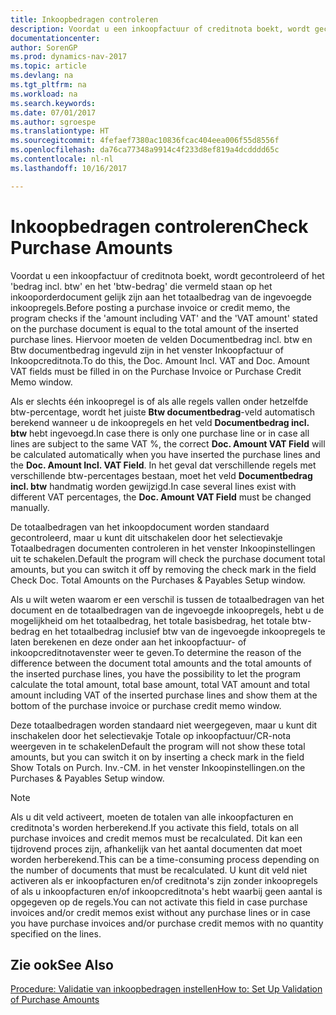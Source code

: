 ```yaml
---
title: Inkoopbedragen controleren
description: Voordat u een inkoopfactuur of creditnota boekt, wordt gecontroleerd of het 'bedrag incl. btw' en het 'btw-bedrag' die vermeld staan op het inkooporderdocument gelijk zijn aan het totaalbedrag van de ingevoegde inkoopregels. Hiervoor moeten de velden Documentbedrag incl. btw en Btw documentbedrag ingevuld zijn in het venster Inkoopfactuur of Inkoopcreditnota.
documentationcenter: 
author: SorenGP
ms.prod: dynamics-nav-2017
ms.topic: article
ms.devlang: na
ms.tgt_pltfrm: na
ms.workload: na
ms.search.keywords: 
ms.date: 07/01/2017
ms.author: sgroespe
ms.translationtype: HT
ms.sourcegitcommit: 4fefaef7380ac10836fcac404eea006f55d8556f
ms.openlocfilehash: da76ca77348a9914c4f233d8ef819a4dcdddd65c
ms.contentlocale: nl-nl
ms.lasthandoff: 10/16/2017

---
```

# <a name="check-purchase-amounts"></a><span data-ttu-id="dede5-104">Inkoopbedragen controleren</span><span class="sxs-lookup"><span data-stu-id="dede5-104">Check Purchase Amounts</span></span>
<span data-ttu-id="dede5-105">Voordat u een inkoopfactuur of creditnota boekt, wordt gecontroleerd of het 'bedrag incl. btw' en het 'btw-bedrag' die vermeld staan op het inkooporderdocument gelijk zijn aan het totaalbedrag van de ingevoegde inkoopregels.</span><span class="sxs-lookup"><span data-stu-id="dede5-105">Before posting a purchase invoice or credit memo, the program checks if the 'amount including VAT' and the 'VAT amount' stated on the purchase document is equal to the total amount of the inserted purchase lines.</span></span> <span data-ttu-id="dede5-106">Hiervoor moeten de velden Documentbedrag incl. btw en Btw documentbedrag ingevuld zijn in het venster Inkoopfactuur of Inkoopcreditnota.</span><span class="sxs-lookup"><span data-stu-id="dede5-106">To do this, the Doc. Amount Incl. VAT and Doc. Amount VAT fields must be filled in on the Purchase Invoice or Purchase Credit Memo window.</span></span>  
  
 <span data-ttu-id="dede5-107">Als er slechts één inkoopregel is of als alle regels vallen onder hetzelfde btw-percentage, wordt het juiste **Btw documentbedrag**-veld automatisch berekend wanneer u de inkoopregels en het veld **Documentbedrag incl. btw** hebt ingevoegd.</span><span class="sxs-lookup"><span data-stu-id="dede5-107">In case there is only one purchase line or in case all lines are subject to the same VAT %, the correct **Doc. Amount VAT Field** will be calculated automatically when you have inserted the purchase lines and the **Doc. Amount Incl. VAT Field**.</span></span> <span data-ttu-id="dede5-108">In het geval dat verschillende regels met verschillende btw-percentages bestaan, moet het veld **Documentbedrag incl. btw** handmatig worden gewijzigd.</span><span class="sxs-lookup"><span data-stu-id="dede5-108">In case several lines exist with different VAT percentages, the **Doc. Amount VAT Field** must be changed manually.</span></span>  
  
 <span data-ttu-id="dede5-109">De totaalbedragen van het inkoopdocument worden standaard gecontroleerd, maar u kunt dit uitschakelen door het selectievakje Totaalbedragen documenten controleren in het venster Inkoopinstellingen uit te schakelen.</span><span class="sxs-lookup"><span data-stu-id="dede5-109">Default the program will check the purchase document total amounts, but you can switch it off by removing the check mark in the field Check Doc. Total Amounts on the Purchases & Payables Setup window.</span></span>  
  
 <span data-ttu-id="dede5-110">Als u wilt weten waarom er een verschil is tussen de totaalbedragen van het document en de totaalbedragen van de ingevoegde inkoopregels, hebt u de mogelijkheid om het totaalbedrag, het totale basisbedrag, het totale btw-bedrag en het totaalbedrag inclusief btw van de ingevoegde inkoopregels te laten berekenen en deze onder aan het inkoopfactuur- of inkoopcreditnotavenster weer te geven.</span><span class="sxs-lookup"><span data-stu-id="dede5-110">To determine the reason of the difference between the document total amounts and the total amounts of the inserted purchase lines, you have the possibility to let the program calculate the total amount, total base amount, total VAT amount and total amount including VAT of the inserted purchase lines and show them at the bottom of the purchase invoice or purchase credit memo window.</span></span>  
  
 <span data-ttu-id="dede5-111">Deze totaalbedragen worden standaard niet weergegeven, maar u kunt dit inschakelen door het selectievakje Totale op inkoopfactuur/CR-nota weergeven in te schakelen</span><span class="sxs-lookup"><span data-stu-id="dede5-111">Default the program will not show these total amounts, but you can switch it on by inserting a check mark in the field Show Totals on Purch. Inv.-CM.</span></span> <span data-ttu-id="dede5-112">in het venster Inkoopinstellingen.</span><span class="sxs-lookup"><span data-stu-id="dede5-112">on the Purchases & Payables Setup window.</span></span>  
  
> [!NOTE]  
>  <span data-ttu-id="dede5-113">Als u dit veld activeert, moeten de totalen van alle inkoopfacturen en creditnota's worden herberekend.</span><span class="sxs-lookup"><span data-stu-id="dede5-113">If you activate this field, totals on all purchase invoices and credit memos must be recalculated.</span></span> <span data-ttu-id="dede5-114">Dit kan een tijdrovend proces zijn, afhankelijk van het aantal documenten dat moet worden herberekend.</span><span class="sxs-lookup"><span data-stu-id="dede5-114">This can be a time-consuming process depending on the number of documents that must be recalculated.</span></span> <span data-ttu-id="dede5-115">U kunt dit veld niet activeren als er inkoopfacturen en/of creditnota's zijn zonder inkoopregels of als u inkoopfacturen en/of inkoopcreditnota's hebt waarbij geen aantal is opgegeven op de regels.</span><span class="sxs-lookup"><span data-stu-id="dede5-115">You can not activate this field in case purchase invoices and/or credit memos exist without any purchase lines or in case you have purchase invoices and/or purchase credit memos with no quantity specified on the lines.</span></span>  
  
## <a name="see-also"></a><span data-ttu-id="dede5-116">Zie ook</span><span class="sxs-lookup"><span data-stu-id="dede5-116">See Also</span></span>  
 [<span data-ttu-id="dede5-117">Procedure: Validatie van inkoopbedragen instellen</span><span class="sxs-lookup"><span data-stu-id="dede5-117">How to: Set Up Validation of Purchase Amounts</span></span>](how-to-set-up-validation-of-purchase-amounts.md)
